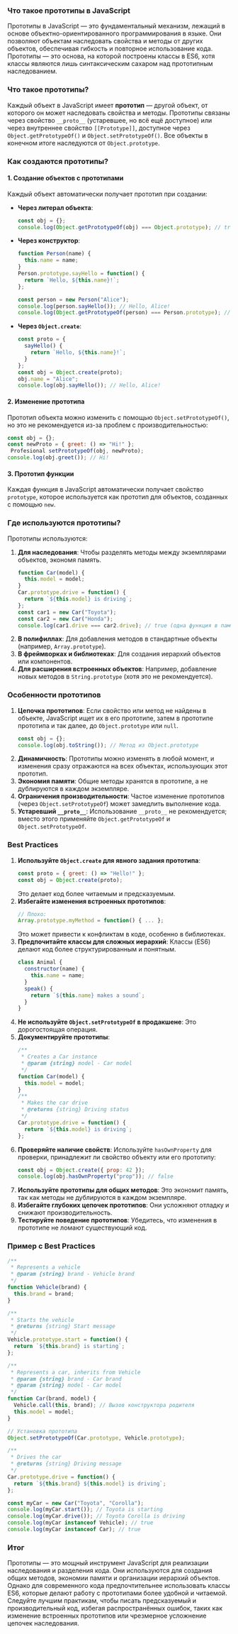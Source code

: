 ### Что такое прототипы в JavaScript

Прототипы в JavaScript — это фундаментальный механизм, лежащий в основе объектно-ориентированного программирования в языке. Они позволяют объектам наследовать свойства и методы от других объектов, обеспечивая гибкость и повторное использование кода. Прототипы — это основа, на которой построены классы в ES6, хотя классы являются лишь синтаксическим сахаром над прототипным наследованием.

### Что такое прототипы?
Каждый объект в JavaScript имеет **прототип** — другой объект, от которого он может наследовать свойства и методы. Прототипы связаны через свойство `__proto__` (устаревшее, но всё ещё доступное) или через внутреннее свойство `[[Prototype]]`, доступное через `Object.getPrototypeOf()` и `Object.setPrototypeOf()`. Все объекты в конечном итоге наследуются от `Object.prototype`.

### Как создаются прототипы?

#### 1. **Создание объектов с прототипами**
Каждый объект автоматически получает прототип при создании:
- **Через литерал объекта**:
  ```javascript
  const obj = {};
  console.log(Object.getPrototypeOf(obj) === Object.prototype); // true
  ```
- **Через конструктор**:
  ```javascript
  function Person(name) {
    this.name = name;
  }
  Person.prototype.sayHello = function() {
    return `Hello, ${this.name}!`;
  };

  const person = new Person("Alice");
  console.log(person.sayHello()); // Hello, Alice!
  console.log(Object.getPrototypeOf(person) === Person.prototype); // true
  ```
- **Через `Object.create`**:
  ```javascript
  const proto = {
    sayHello() {
      return `Hello, ${this.name}!`;
    }
  };
  const obj = Object.create(proto);
  obj.name = "Alice";
  console.log(obj.sayHello()); // Hello, Alice!
  ```

#### 2. **Изменение прототипа**
Прототип объекта можно изменить с помощью `Object.setPrototypeOf()`, но это не рекомендуется из-за проблем с производительностью:
```javascript
const obj = {};
const newProto = { greet: () => "Hi!" };
 Profesional setPrototypeOf(obj, newProto);
console.log(obj.greet()); // Hi!
```

#### 3. **Прототип функции**
Каждая функция в JavaScript автоматически получает свойство `prototype`, которое используется как прототип для объектов, созданных с помощью `new`.

### Где используются прототипы?
Прототипы используются:
1. **Для наследования**: Чтобы разделять методы между экземплярами объектов, экономя память.
   ```javascript
   function Car(model) {
     this.model = model;
   }
   Car.prototype.drive = function() {
     return `${this.model} is driving`;
   };
   const car1 = new Car("Toyota");
   const car2 = new Car("Honda");
   console.log(car1.drive === car2.drive); // true (одна функция в памяти)
   ```
2. **В полифиллах**: Для добавления методов в стандартные объекты (например, `Array.prototype`).
3. **В фреймворках и библиотеках**: Для создания иерархий объектов или компонентов.
4. **Для расширения встроенных объектов**: Например, добавление новых методов в `String.prototype` (хотя это не рекомендуется).

### Особенности прототипов
1. **Цепочка прототипов**: Если свойство или метод не найдены в объекте, JavaScript ищет их в его прототипе, затем в прототипе прототипа и так далее, до `Object.prototype` или `null`.
   ```javascript
   const obj = {};
   console.log(obj.toString()); // Метод из Object.prototype
   ```
2. **Динамичность**: Прототипы можно изменять в любой момент, и изменения сразу отражаются на всех объектах, использующих этот прототип.
3. **Экономия памяти**: Общие методы хранятся в прототипе, а не дублируются в каждом экземпляре.
4. **Ограничения производительности**: Частое изменение прототипов (через `Object.setPrototypeOf`) может замедлить выполнение кода.
5. **Устаревший `__proto__`**: Использование `__proto__` не рекомендуется; вместо этого применяйте `Object.getPrototypeOf` и `Object.setPrototypeOf`.

### Best Practices
1. **Используйте `Object.create` для явного задания прототипа**:
   ```javascript
   const proto = { greet: () => "Hello!" };
   const obj = Object.create(proto);
   ```
   Это делает код более читаемым и предсказуемым.
2. **Избегайте изменения встроенных прототипов**:
   ```javascript
   // Плохо:
   Array.prototype.myMethod = function() { ... };
   ```
   Это может привести к конфликтам в коде, особенно в библиотеках.
3. **Предпочитайте классы для сложных иерархий**: Классы (ES6) делают код более структурированным и понятным.
   ```javascript
   class Animal {
     constructor(name) {
       this.name = name;
     }
     speak() {
       return `${this.name} makes a sound`;
     }
   }
   ```
4. **Не используйте `Object.setPrototypeOf` в продакшене**: Это дорогостоящая операция.
5. **Документируйте прототипы**:
   ```javascript
   /**
    * Creates a Car instance
    * @param {string} model - Car model
    */
   function Car(model) {
     this.model = model;
   }
   /**
    * Makes the car drive
    * @returns {string} Driving status
    */
   Car.prototype.drive = function() {
     return `${this.model} is driving`;
   };
   ```
6. **Проверяйте наличие свойств**: Используйте `hasOwnProperty` для проверки, принадлежит ли свойство объекту или его прототипу:
   ```javascript
   const obj = Object.create({ prop: 42 });
   console.log(obj.hasOwnProperty("prop")); // false
   ```
7. **Используйте прототипы для общих методов**: Это экономит память, так как методы не дублируются в каждом экземпляре.
8. **Избегайте глубоких цепочек прототипов**: Они усложняют отладку и снижают производительность.
9. **Тестируйте поведение прототипов**: Убедитесь, что изменения в прототипе не ломают существующий код.

### Пример с Best Practices
```javascript
/**
 * Represents a vehicle
 * @param {string} brand - Vehicle brand
 */
function Vehicle(brand) {
  this.brand = brand;
}

/**
 * Starts the vehicle
 * @returns {string} Start message
 */
Vehicle.prototype.start = function() {
  return `${this.brand} is starting`;
};

/**
 * Represents a car, inherits from Vehicle
 * @param {string} brand - Car brand
 * @param {string} model - Car model
 */
function Car(brand, model) {
  Vehicle.call(this, brand); // Вызов конструктора родителя
  this.model = model;
}

// Установка прототипа
Object.setPrototypeOf(Car.prototype, Vehicle.prototype);

/**
 * Drives the car
 * @returns {string} Driving message
 */
Car.prototype.drive = function() {
  return `${this.brand} ${this.model} is driving`;
};

const myCar = new Car("Toyota", "Corolla");
console.log(myCar.start()); // Toyota is starting
console.log(myCar.drive()); // Toyota Corolla is driving
console.log(myCar instanceof Vehicle); // true
console.log(myCar instanceof Car); // true
```

### Итог
Прототипы — это мощный инструмент JavaScript для реализации наследования и разделения кода. Они используются для создания общих методов, экономии памяти и организации иерархий объектов. Однако для современного кода предпочтительнее использовать классы ES6, которые делают работу с прототипами более удобной и читаемой. Следуйте лучшим практикам, чтобы писать предсказуемый и производительный код, избегая распространённых ошибок, таких как изменение встроенных прототипов или чрезмерное усложнение цепочек наследования.